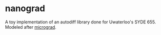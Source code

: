 # nanograd
A toy implementation of an autodiff library done for Uwaterloo's SYDE 655. Modeled after [micrograd](https://github.com/karpathy/micrograd).
